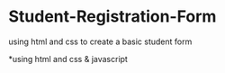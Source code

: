 # Student-Registration-Form

using html and css to create a basic student form

*using html and css  & javascript
